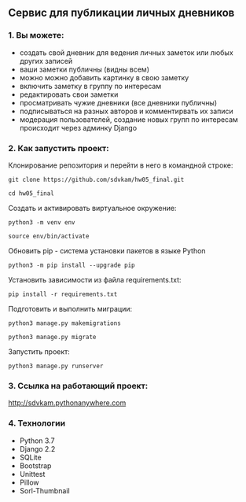 ## Сервис для публикации личных дневников

### 1. Вы можете:
 - создать свой дневник для ведения личных заметок или любых других записей
 - ваши заметки публичны (видны всем)
 - можно можно добавить картинку в свою заметку
 - включить заметку в группу по интересам
 - редактировать свои заметки
 - просматривать чужие дневники (все дневники публичны)
 - подписываться на разных авторов и комментирвать их записи
 - модерация пользователей, создание новых групп по интересам происходит через админку Django
 
### 2. Как запустить проект:

Клонирование репозитория и перейти в него в командной строке:
```
git clone https://github.com/sdvkam/hw05_final.git
```
```
cd hw05_final
```
Cоздать и активировать виртуальное окружение:
```
python3 -m venv env
```
```
source env/bin/activate
```
Обновить pip - система установки пакетов в языке Python
```
python3 -m pip install --upgrade pip
```
Установить зависимости из файла requirements.txt:
```
pip install -r requirements.txt
```
Подготовить и выполнить миграции:
```
python3 manage.py makemigrations
```
```
python3 manage.py migrate
```
Запустить проект:
```
python3 manage.py runserver
```
### 3. Ссылка на работающий проект:
http://sdvkam.pythonanywhere.com

### 4. Технологии
- Python 3.7
- Django 2.2
- SQLite
- Bootstrap
- Unittest
- Pillow
- Sorl-Thumbnail
